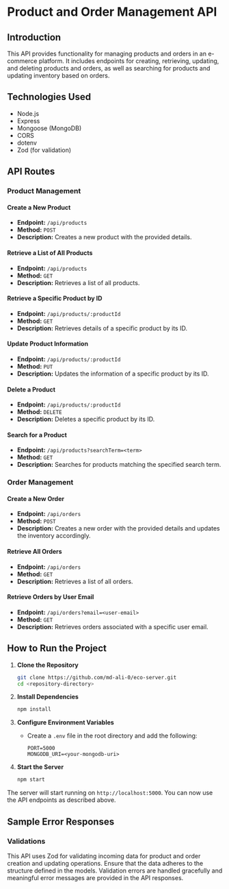 # Product and Order Management API

## Introduction

This API provides functionality for managing products and orders in an e-commerce platform. It includes endpoints for creating, retrieving, updating, and deleting products and orders, as well as searching for products and updating inventory based on orders.

## Technologies Used

-   Node.js
-   Express
-   Mongoose (MongoDB)
-   CORS
-   dotenv
-   Zod (for validation)

## API Routes

### Product Management

#### Create a New Product

-   **Endpoint:** `/api/products`
-   **Method:** `POST`
-   **Description:** Creates a new product with the provided details.

#### Retrieve a List of All Products

-   **Endpoint:** `/api/products`
-   **Method:** `GET`
-   **Description:** Retrieves a list of all products.

#### Retrieve a Specific Product by ID

-   **Endpoint:** `/api/products/:productId`
-   **Method:** `GET`
-   **Description:** Retrieves details of a specific product by its ID.

#### Update Product Information

-   **Endpoint:** `/api/products/:productId`
-   **Method:** `PUT`
-   **Description:** Updates the information of a specific product by its ID.

#### Delete a Product

-   **Endpoint:** `/api/products/:productId`
-   **Method:** `DELETE`
-   **Description:** Deletes a specific product by its ID.

#### Search for a Product

-   **Endpoint:** `/api/products?searchTerm=<term>`
-   **Method:** `GET`
-   **Description:** Searches for products matching the specified search term.

### Order Management

#### Create a New Order

-   **Endpoint:** `/api/orders`
-   **Method:** `POST`
-   **Description:** Creates a new order with the provided details and updates the inventory accordingly.

#### Retrieve All Orders

-   **Endpoint:** `/api/orders`
-   **Method:** `GET`
-   **Description:** Retrieves a list of all orders.

#### Retrieve Orders by User Email

-   **Endpoint:** `/api/orders?email=<user-email>`
-   **Method:** `GET`
-   **Description:** Retrieves orders associated with a specific user email.

## How to Run the Project

1. **Clone the Repository**

    ```bash
    git clone https://github.com/md-ali-0/eco-server.git
    cd <repository-directory>
    ```

2. **Install Dependencies**

    ```bash
    npm install
    ```

3. **Configure Environment Variables**

    - Create a `.env` file in the root directory and add the following:
        ```env
        PORT=5000
        MONGODB_URI=<your-mongodb-uri>
        ```

4. **Start the Server**
    ```bash
    npm start
    ```

The server will start running on `http://localhost:5000`. You can now use the API endpoints as described above.

## Sample Error Responses

### Validations

This API uses Zod for validating incoming data for product and order creation and updating operations. Ensure that the data adheres to the structure defined in the models. Validation errors are handled gracefully and meaningful error messages are provided in the API responses.
